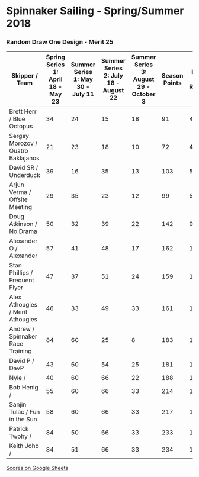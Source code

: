 # Spinnaker Sailing - Spring/Summer 2018
### Random Draw One Design - Merit 25

| Skipper / Team | Spring Series 1: April 18  - May 23| Summer Series 1:  May 30 - July 11 | Summer Series 2:  July 18  - August 22 | Summer Series 3: August 29 - October 3 | Season Points | Best 16 Races |
| --- | --- | --- | --- | --- | --- | --- | 
| Brett Herr / Blue Octopus | 34 | 24 | 15 | 18 | 91 | 40 |
| Sergey Morozov / Quatro Baklajanos | 21 | 23 | 18 | 10 | 72 | 41 |
| David SR / Underduck | 39 | 16 | 35 | 13 | 103 | 53 |
| Arjun Verma / Offsite Meeting | 29 | 35 | 23 | 12 | 99 | 58 |
| Doug Atkinson / No Drama | 50 | 32 | 39 | 22 | 142 | 91 |
| Alexander O / Alexander | 57 | 41 | 48 | 17 | 162 | 110 |
| Stan Phillips / Frequent Flyer | 47 | 37 | 51 | 24 | 159 | 111 |
| Alex Athougies / Merit Athougies | 46 | 33 | 49 | 33 | 161 | 112 |
| Andrew / Spinnaker Race Training | 84 | 60 | 25 | 8 | 183 | 127 |
| David P / DavP | 43 | 60 | 54 | 25 | 181 | 131 |
| Nyle / | 40 | 60 | 66 | 22 | 188 | 138 |
| Bob Henig /	 | 55 | 60 | 66 | 33 | 214 | 162 |
| Sanjin Tulac / Fun in the Sun | 58 | 60 | 66 | 33 | 217 | 164 |
| Patrick Twohy / | 84 | 50 | 66 | 33 | 233 | 177 |
| Keith Joho /  | 84 | 51 | 66 | 33 | 234 | 178 |

[Scores on Google Sheets](https://docs.google.com/spreadsheets/d/1p__-r2k5ZirjuPYHkCYK4SKTu8TjD-eJ9TEEAM957Zc/edit?usp=sharing)